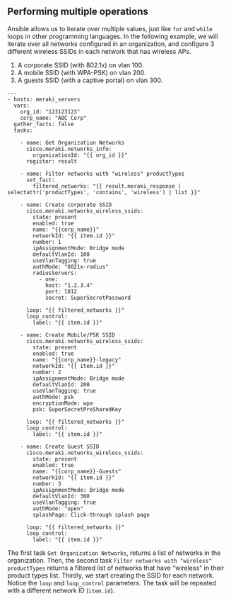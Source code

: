 ## Performing multiple operations

Ansible allows us to iterate over multiple values, just like `for` and `while` loops in other programming languages.
In the following example, we will iterate over all networks configured in an organization, and configure 3 different wireless SSIDs in each network that has wireless APs.
1. A corporate SSID (with 802.1x) on vlan 100.
2. A mobile SSID (with WPA-PSK) on vlan 200.
3. A guests SSID (with a captive portal) on vlan 300.


```
---
- hosts: meraki_servers
  vars:
    org_id: "123123123"
    corp_name: "ABC Corp"
  gather_facts: false
  tasks:

    - name: Get Organization Networks
      cisco.meraki.networks_info:
        organizationId: "{{ org_id }}"
      register: result

    - name: Filter networks with "wireless" productTypes
      set_fact:
        filtered_networks: "{{ result.meraki_response | selectattr('productTypes', 'contains', 'wireless') | list }}"

    - name: Create corporate SSID
      cisco.meraki.networks_wireless_ssids:
        state: present
        enabled: true
        name: "{{corp_name}}"
        networkId: "{{ item.id }}"
        number: 1
        ipAssignmentMode: Bridge mode
        defaultVlanId: 100
        useVlanTagging: true
        authMode: "8021x-radius"
        radiusServers: 
          - one:
            host: "1.2.3.4"
            port: 1812
            secret: SuperSecretPassword

      loop: "{{ filtered_networks }}"
      loop_control:
        label: "{{ item.id }}"

    - name: Create Mobile/PSK SSID
      cisco.meraki.networks_wireless_ssids:
        state: present
        enabled: true
        name: "{{corp_name}}-legacy"
        networkId: "{{ item.id }}"
        number: 2
        ipAssignmentMode: Bridge mode
        defaultVlanId: 200
        useVlanTagging: true
        authMode: psk
        encryptionMode: wpa
        psk: SuperSecretPreSharedKey

      loop: "{{ filtered_networks }}"
      loop_control:
        label: "{{ item.id }}"

    - name: Create Guest SSID
      cisco.meraki.networks_wireless_ssids:
        state: present
        enabled: true
        name: "{{corp_name}}-Guests"
        networkId: "{{ item.id }}"
        number: 3
        ipAssignmentMode: Bridge mode
        defaultVlanId: 300
        useVlanTagging: true
        authMode: "open"
        splashPage: Click-through splash page

      loop: "{{ filtered_networks }}"
      loop_control:
        label: "{{ item.id }}"
```

The first task `Get Organization Networks`, returns a list of networks in the organization.
Then, the second task `Filter networks with "wireless" productTypes` returns a filtered list of networks that have "wireless" in their product types list.
Thirdly, we start creating the SSID for each network. Notice the `loop` and `loop_control` parameters. The task will be repeated with a different network ID (`item.id`).